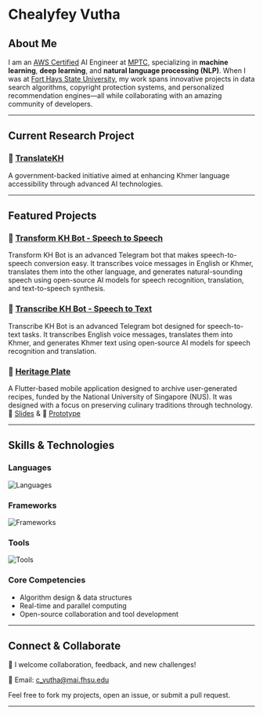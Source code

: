 # Chealyfey Vutha 

## About Me
I am an [AWS Certified](https://www.credly.com/badges/e28d8188-8015-4bf7-8050-4c66c367d391) AI Engineer at [MPTC](https://mptc.gov.kh/en), specializing in **machine learning**, **deep learning**, and **natural language processing (NLP)**. When I was at [Fort Hays State University](https://www.fhsu.edu/), my work spans innovative projects in data search algorithms, copyright protection systems, and personalized recommendation engines—all while collaborating with an amazing community of developers.

---

## Current Research Project

### 🚀 [TranslateKH](https://translate.kh)
A government-backed initiative aimed at enhancing Khmer language accessibility through advanced AI technologies.

---

##  Featured Projects

### 🤖 [Transform KH Bot - Speech to Speech](https://github.com/lyfeyvutha/transform-kh-bot)
Transform KH Bot is an advanced Telegram bot that makes speech-to-speech conversion easy. It transcribes voice messages in English or Khmer, translates them into the other language, and generates natural-sounding speech using open-source AI models for speech recognition, translation, and text-to-speech synthesis.
### 📝 [Transcribe KH Bot - Speech to Text](https://github.com/lyfeyvutha/transcribe-kh-bot)
Transcribe KH Bot is an advanced Telegram bot designed for speech-to-text tasks. It transcribes English voice messages, translates them into Khmer, and generates Khmer text using open-source AI models for speech recognition and translation. 
### 🍲 [Heritage Plate](https://credentials.nus.edu.sg/be28b90c-737b-45cb-af12-6e8926364aa5#acc.ztmSYEdP)
A Flutter-based mobile application designed to archive user-generated recipes, funded by the National University of Singapore (NUS). It was designed with a focus on preserving culinary traditions through technology. 📄 [Slides](https://docs.google.com/presentation/d/1tPTVsQU48EfZXDyQYG8H6mvt-iIyu2CW2ycp22Iuvg4/edit?usp=sharing) & 🎨 [Prototype](https://www.figma.com/community/file/1271724630466167245/heritage-plate-aus-prototype)

---

## Skills & Technologies

### Languages
![Languages](https://skillicons.dev/icons?i=python,go,c,js,java)

### Frameworks 
![Frameworks](https://skillicons.dev/icons?i=tensorflow,pytorch,scikitlearn,opencv,react,flutter,fastapi)

### Tools
![Tools](https://skillicons.dev/icons?i=aws,gcp,docker,kubernetes,git,linux,ubuntu,pycharm)

### Core Competencies
- Algorithm design & data structures  
- Real-time and parallel computing  
- Open-source collaboration and tool development

---

## Connect & Collaborate
💬 I welcome collaboration, feedback, and new challenges!

📧 Email: c_vutha@mai.fhsu.edu

Feel free to fork my projects, open an issue, or submit a pull request.

---
